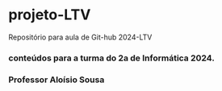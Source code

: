 # projeto-LTV
Repositório para aula de Git-hub 2024-LTV
### conteúdos para a turma do 2a de Informática 2024.
### Professor Aloísio Sousa
